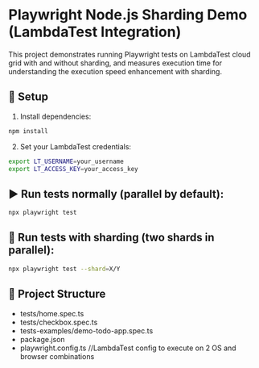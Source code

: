 # Playwright Node.js Sharding Demo (LambdaTest Integration)

This project demonstrates running Playwright tests on LambdaTest cloud grid with and without sharding, and measures execution time for understanding the execution speed enhancement with sharding.

## 🚀 Setup

1. Install dependencies:
```bash
npm install
```

2. Set your LambdaTest credentials:
```bash
export LT_USERNAME=your_username
export LT_ACCESS_KEY=your_access_key
```

## ▶️ Run tests normally (parallel by default):
```bash
npx playwright test
```

## 🔀 Run tests with sharding (two shards in parallel):
```bash
npx playwright test --shard=X/Y
```

## 📂 Project Structure
 
- tests/home.spec.ts
- tests/checkbox.spec.ts
- tests-examples/demo-todo-app.spec.ts
- package.json
- playwright.config.ts        //LambdaTest config to execute on 2 OS and browser combinations

